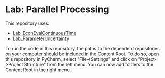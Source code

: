 # Lab: Parallel Processing

This repository uses:
- [Lab_EconEvalContinuousTime](https://github.com/HPM573/Lab_EconEvalContinuousTime)
- [Lab_ParameterUncertainty](https://github.com/HPM573/Lab_ParameterUncertainty)

To run the code in this repository, the paths to the dependent repositories on your computer should be included in the Content Root. To do so, open this repository in PyCharm, select "File->Settings" and click on "Project->Project Structure" from the left menu. You can now add folders to the Content Root in the right menu.
